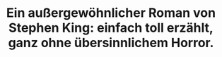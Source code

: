 ---
rating: 4.5
title: "Ein außergewöhnlicher Roman von Stephen King: einfach toll erzählt, ganz ohne übersinnlichem Horror."
---